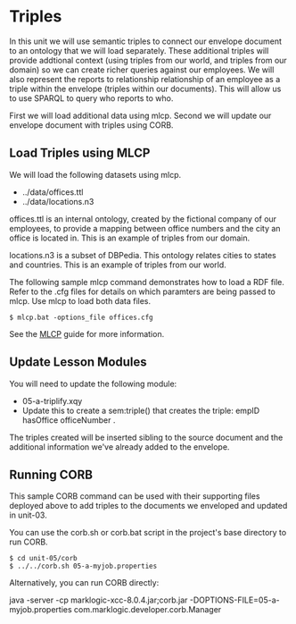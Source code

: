 # Triples

In this unit we will use semantic triples to connect our envelope document to an ontology that we will load separately. These additional triples will provide addtional context (using triples from our world, and triples from our domain) so we can create richer queries against our employees.  We will also represent the reports to relationship relationship of an employee as a triple within the envelope (triples within our documents). This will allow us to use SPARQL to query who reports to who.

First we will load additional data using mlcp.  Second we will update our envelope document with triples using CORB.

## Load Triples using MLCP

We will load the following datasets using mlcp.

- ../data/offices.ttl
- ../data/locations.n3

offices.ttl is an internal ontology, created by the fictional company of our employees, to provide a mapping between office numbers and the city an office is located in.  This is an example of triples from our domain.

locations.n3 is a subset of DBPedia.  This ontology relates cities to states and countries.  This is an example of triples from our world.

The following sample mlcp command demonstrates how to load a RDF file. Refer to the .cfg files for details on which paramters are being passed to mlcp. Use mlcp to load both data files.

    $ mlcp.bat -options_file offices.cfg

See the [MLCP](http://docs.marklogic.com/guide/mlcp) guide for more information.

## Update Lesson Modules

You will need to update the following module:

- 05-a-triplify.xqy
 - Update this to create a sem:triple() that creates the triple: empID hasOffice officeNumber .

The triples created will be inserted sibling to the source document and the additional information we've already added to the envelope.

## Running CORB

This sample CORB command can be used with their supporting files deployed above to add triples to the documents we enveloped and updated in unit-03.

You can use the corb.sh or corb.bat script in the project's base directory to
run CORB.

    $ cd unit-05/corb
    $ ../../corb.sh 05-a-myjob.properties

Alternatively, you can run CORB directly:

java -server -cp marklogic-xcc-8.0.4.jar;corb.jar -DOPTIONS-FILE=05-a-myjob.properties com.marklogic.developer.corb.Manager
